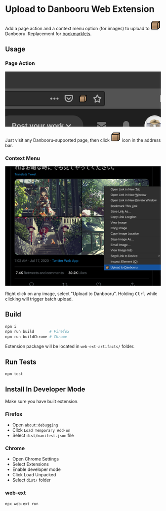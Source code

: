 # Upload to Danbooru Web Extension

Add a page action and a context menu option (for images) to upload to ![cardboard box](/danbooru.svg) Danbooru. Replacement for [bookmarklets](https://danbooru.donmai.us/static/bookmarklet).

## Usage

### Page Action

![Page action demo](/screenshots/page-action.png)

Just visit any Danbooru-supported page, then click ![cardboard box](/danbooru.svg) icon in the address bar.

### Context Menu

![Context menu demo](/screenshots/context-menu.png)

Right click on any image, select "Upload to Danbooru". Holding <kbd>Ctrl</kbd> while clicking will trigger batch upload.

## Build

```sh
npm i
npm run build       # Firefox
npm run buildChrome # Chrome
```

Extension package will be located in `web-ext-artifacts/` folder.

## Run Tests

```sh
npm test
```

## Install In Developer Mode

Make sure you have built extension.

### Firefox

* Open `about:debugging`
* Click `Load Temporary Add-on`
* Select `dist/manifest.json` file

### Chrome

* Open Chrome Settings
* Select Extensions
* Enable developer mode
* Click Load Unpacked
* Select `dist/` folder

### web-ext

```sh
npx web-ext run
```
